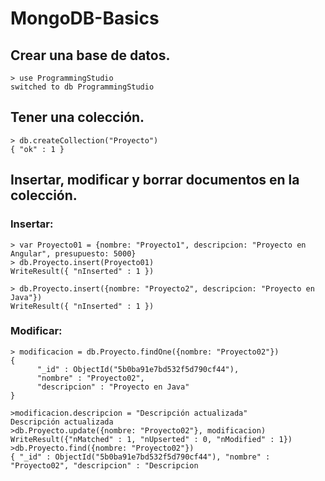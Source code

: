 # MongoDB-Basics

## Crear una base de datos.

```console
> use ProgrammingStudio
switched to db ProgrammingStudio
```

## Tener una colección.

```console
> db.createCollection("Proyecto")
{ "ok" : 1 }
```

## Insertar, modificar y borrar documentos en la colección.

### Insertar:
```console
> var Proyecto01 = {nombre: "Proyecto1", descripcion: "Proyecto en Angular", presupuesto: 5000}
> db.Proyecto.insert(Proyecto01)
WriteResult({ "nInserted" : 1 })

> db.Proyecto.insert({nombre: "Proyecto2", descripcion: "Proyecto en Java"})
WriteResult({ "nInserted" : 1 })
```

### Modificar:
```console
> modificacion = db.Proyecto.findOne({nombre: "Proyecto02"})
{
      "_id" : ObjectId("5b0ba91e7bd532f5d790cf44"),
      "nombre" : "Proyecto02",
      "descripcion" : "Proyecto en Java"
}

>modificacion.descripcion = "Descripción actualizada"
Descripción actualizada
>db.Proyecto.update({nombre: "Proyecto02"}, modificacion)
WriteResult({"nMatched" : 1, "nUpserted" : 0, "nModified" : 1})
>db.Proyecto.find({nombre: "Proyecto02"})
{ "_id" : ObjectId("5b0ba91e7bd532f5d790cf44"), "nombre" : "Proyecto02", "descripcion" : "Descripcion
